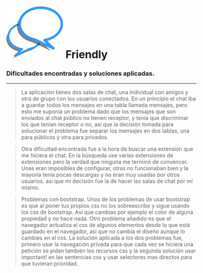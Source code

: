 ![Friendly](images/logo.png) **Friendly**
==================

### Dificultades encontradas y soluciones aplicadas.

-------------------------------------------


> La aplicación tienes dos salas de chat, una individual con amigos y otra de grupo con los usuarios conectados. En un principio el chat iba a guardar todos los mensajes en una tabla llamada mensajes, pero esto me suponía un problema dado que los mensajes que son enviados al chat público no tienen receptor, y tenía que discriminar los que tenían receptor o no, así que la decisión tomada para solucionar el problema fue separar los mensajes en dos tablas, una para públicos y otra para privados.

> Otra dificultad encontrada fue a la hora de buscar una extensión que me hiciera el chat. En la búsqueda use varias extensiones de extensiones pero la verdad que ninguna me terminó de convencer. Unas eran imposibles de configurar, otras no funcionaban bien y la mayoría tenía pocas descargas y no eran muy usadas por otros usuarios. así que mi decisión fue la de hacer las salas de chat por mí mismo.

> Problemas con bootstrap. Unos de los problemas de usar bootstrap es que al poner tus propios css no los sobreescribe y sigue usando los css de bootstrap. Así que cambias por ejemplo el color de alguna propiedad y no hace nada. Otro problema añadido es que el navegador actualiza el css de algunos elementos desde lo que está guardado en el navegador, así que no cambia el diseño aunque lo cambies en el css. La solución aplicada a los dos problemas fue, primero usar la navegación privada para que cada vez se hiciera una petición se pidan también los recursos css y la segunda solución usar important! en las sentencias css y usar selectores mas directos para que tuvieran prioridad.
